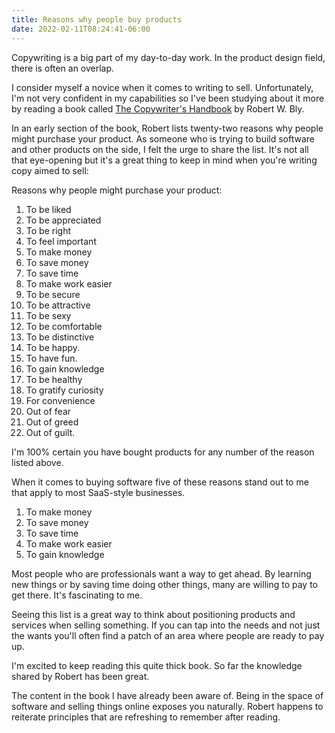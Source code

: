 ```yaml
---
title: Reasons why people buy products
date: 2022-02-11T08:24:41-06:00
---
```


Copywriting is a big part of my day-to-day work. In the product design field, there is often an overlap.

I consider myself a novice when it comes to writing to sell. Unfortunately, I'm not very confident in my capabilities so I've been studying about it more by reading a book called [The Copywriter's Handbook](https://www.amazon.com/gp/product/1250238013) by Robert W. Bly.

In an early section of the book, Robert lists twenty-two reasons why people might purchase your product. As someone who is trying to build software and other products on the side, I felt the urge to share the list. It's not all that eye-opening but it's a great thing to keep in mind when you're writing copy aimed to sell:

Reasons why people might purchase your product:

1. To be liked
2. To be appreciated
3. To be right
4. To feel important
5. To make money
6. To save money
7. To save time
8. To make work easier
9. To be secure
10. To be attractive
11. To be sexy
12. To be comfortable
13. To be distinctive
14. To be happy.
15. To have fun.
16. To gain knowledge
17. To be healthy
18. To gratify curiosity
19. For convenience
20. Out of fear
21. Out of greed
22. Out of guilt.

I'm 100% certain you have bought products for any number of the reason listed above.

When it comes to buying software five of these reasons stand out to me that apply to most SaaS-style businesses.

1. To make money
2. To save money
3. To save time
4. To make work easier
5. To gain knowledge

Most people who are professionals want a way to get ahead. By learning new things or by saving time doing other things, many are willing to pay to get there. It's fascinating to me.

Seeing this list is a great way to think about positioning products and services when selling something. If you can tap into the needs and not just the wants you'll often find a patch of an area where people are ready to pay up.

I'm excited to keep reading this quite thick book. So far the knowledge shared by Robert has been great.

The content in the book I have already been aware of. Being in the space of software and selling things online exposes you naturally. Robert happens to reiterate principles that are refreshing to remember after reading.

